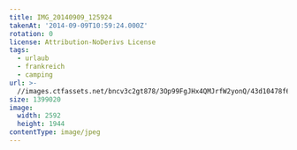 ```yaml
---
title: IMG_20140909_125924
takenAt: '2014-09-09T10:59:24.000Z'
rotation: 0
license: Attribution-NoDerivs License
tags:
  - urlaub
  - frankreich
  - camping
url: >-
  //images.ctfassets.net/bncv3c2gt878/3Op99FgJHx4QMJrfW2yonQ/43d10478f61a67b32fd7ff918c396dbb/img_20140909_125924_28312883325_o
size: 1399020
image:
  width: 2592
  height: 1944
contentType: image/jpeg
---
```


